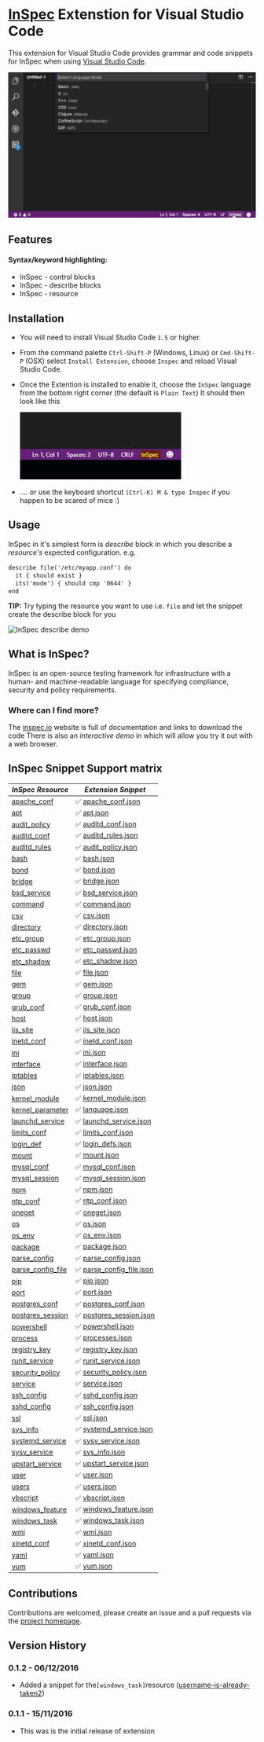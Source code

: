 # [InSpec](http://inspec.io) Extenstion for Visual Studio Code

This extension for Visual Studio Code provides grammar and code snippets for InSpec when using [Visual Studio Code](http://code.visualstudio.com).

![InSpec Extention Demo](/images/vscode-inspec-demo.gif)

## Features
#### Syntax/keyword highlighting:
* InSpec - control blocks
* InSpec - describe blocks
* InSpec - resource

## Installation
 * You will need to install Visual Studio Code `1.5` or higher.
 * From the command palette `Ctrl-Shift-P` (Windows, Linux) or `Cmd-Shift-P` (OSX) select `Install Extension`, choose `Inspec` and reload Visual Studio Code.
 * Once the Extention is installed to enable it, choose the `InSpec` language from the bottom right corner (the default is `Plain Text`)
 It should then look like this

   ![InSpec Extention Enabled](/images/vscode-inspec.jpg)

 *  .... or use the keyboard shortcut `(Ctrl-K) M & type Inspec` if you happen to be scared of mice :)

## Usage
InSpec in it's simplest form is _describe_ block in which you describe a _resource's_ expected configuration. e.g.
```
describe file('/etc/myapp.conf') do
  it { should exist }
  its('mode') { should cmp '0644' }
end
```
**TIP:** Try typing the resource you want to use i.e. `file` and let the snippet create the describe block for you

![InSpec describe demo](/images/vscode-inspec-describe-demo.gif)

## What is InSpec?
InSpec is an open-source testing framework for infrastructure with a human- and machine-readable language for specifying compliance, security and policy requirements.
### Where can I find more?
The [inspec.io](http://inspec.io) website is full of documentation and links to download the code
There is also an _interactive demo_ in which will allow you try it out with a web browser.


## InSpec Snippet Support matrix
[//]: # ( Use a :x: if we don't have support)
[//]: # ( Use a :white_check_mark: if we do have support provide link to source code)

| *InSpec Resource* | *Extension Snippet* |
|-------------------|---------------------|
|[apache_conf](http://inspec.io//docs/reference/resources/apache_conf)| :white_check_mark: [apache_conf.json](https://github.com/chef-training/extension-inspec/tree/master/snippets/apache_conf.json)|
|[apt](http://inspec.io//docs/reference/resources/apt)| :white_check_mark: [apt.json](https://github.com/chef-training/extension-inspec/tree/master/snippets/apt.json)|
|[audit_policy](http://inspec.io//docs/reference/resources/audit_policy)| :white_check_mark: [auditd_conf.json](https://github.com/chef-training/extension-inspec/tree/master/snippets/auditd_conf.json)|
|[auditd_conf](http://inspec.io//docs/reference/resources/auditd_conf)| :white_check_mark: [auditd_rules.json](https://github.com/chef-training/extension-inspec/tree/master/snippets/auditd_rules.json)|
|[auditd_rules](http://inspec.io//docs/reference/resources/auditd_rules)| :white_check_mark: [audit_policy.json](https://github.com/chef-training/extension-inspec/tree/master/snippets/audit_policy.json)|
|[bash](http://inspec.io//docs/reference/resources/bash)| :white_check_mark: [bash.json](https://github.com/chef-training/extension-inspec/tree/master/snippets/bash.json)|
|[bond](http://inspec.io//docs/reference/resources/bond)| :white_check_mark: [bond.json](https://github.com/chef-training/extension-inspec/tree/master/snippets/bond.json)|
|[bridge](http://inspec.io//docs/reference/resources/bridge)| :white_check_mark: [bridge.json](https://github.com/chef-training/extension-inspec/tree/master/snippets/bridge.json)|
|[bsd_service](http://inspec.io//docs/reference/resources/bsd_service)| :white_check_mark: [bsd_service.json](https://github.com/chef-training/extension-inspec/tree/master/snippets/bsd_service.json)|
|[command](http://inspec.io//docs/reference/resources/command)| :white_check_mark: [command.json](https://github.com/chef-training/extension-inspec/tree/master/snippets/command.json)|
|[csv](http://inspec.io//docs/reference/resources/csv)| :white_check_mark: [csv.json](https://github.com/chef-training/extension-inspec/tree/master/snippets/csv.json)|
|[directory](http://inspec.io//docs/reference/resources/directory)| :white_check_mark: [directory.json](https://github.com/chef-training/extension-inspec/tree/master/snippets/directory.json)|
|[etc_group](http://inspec.io//docs/reference/resources/etc_group)| :white_check_mark: [etc_group.json](https://github.com/chef-training/extension-inspec/tree/master/snippets/etc_group.json)|
|[etc_passwd](http://inspec.io//docs/reference/resources/etc_passwd)| :white_check_mark: [etc_passwd.json](https://github.com/chef-training/extension-inspec/tree/master/snippets/etc_passwd.json)|
|[etc_shadow](http://inspec.io//docs/reference/resources/etc_shadow)| :white_check_mark: [etc_shadow.json](https://github.com/chef-training/extension-inspec/tree/master/snippets/etc_shadow.json)|
|[file](http://inspec.io//docs/reference/resources/file)| :white_check_mark: [file.json](https://github.com/chef-training/extension-inspec/tree/master/snippets/file.json)|
|[gem](http://inspec.io//docs/reference/resources/gem)| :white_check_mark: [gem.json](https://github.com/chef-training/extension-inspec/tree/master/snippets/gem.json)|
|[group](http://inspec.io//docs/reference/resources/group)| :white_check_mark: [group.json](https://github.com/chef-training/extension-inspec/tree/master/snippets/group.json)|
|[grub_conf](http://inspec.io//docs/reference/resources/grub_conf)| :white_check_mark: [grub_conf.json](https://github.com/chef-training/extension-inspec/tree/master/snippets/grub_conf.json)|
|[host](http://inspec.io//docs/reference/resources/host)| :white_check_mark: [host.json](https://github.com/chef-training/extension-inspec/tree/master/snippets/host.json)|
|[iis_site](http://inspec.io//docs/reference/resources/iis_site)| :white_check_mark: [iis_site.json](https://github.com/chef-training/extension-inspec/tree/master/snippets/iis_site.json)|
|[inetd_conf](http://inspec.io//docs/reference/resources/inetd_conf)| :white_check_mark: [inetd_conf.json](https://github.com/chef-training/extension-inspec/tree/master/snippets/inetd_conf.json)|
|[ini](http://inspec.io//docs/reference/resources/ini)| :white_check_mark: [ini.json](https://github.com/chef-training/extension-inspec/tree/master/snippets/ini.json)|
|[interface](http://inspec.io//docs/reference/resources/interface)| :white_check_mark: [interface.json](https://github.com/chef-training/extension-inspec/tree/master/snippets/interface.json)|
|[iptables](http://inspec.io//docs/reference/resources/iptables)| :white_check_mark: [iptables.json](https://github.com/chef-training/extension-inspec/tree/master/snippets/iptables.json)|
|[json](http://inspec.io//docs/reference/resources/json)| :white_check_mark: [json.json](https://github.com/chef-training/extension-inspec/tree/master/snippets/json.json)|
|[kernel_module](http://inspec.io//docs/reference/resources/kernel_module)| :white_check_mark: [kernel_module.json](https://github.com/chef-training/extension-inspec/tree/master/snippets/kernel_module.json)|
|[kernel_parameter](http://inspec.io//docs/reference/resources/kernel_parameter)| :white_check_mark: [language.json](https://github.com/chef-training/extension-inspec/tree/master/snippets/language.json)|
|[launchd_service](http://inspec.io//docs/reference/resources/launchd_service)| :white_check_mark: [launchd_service.json](https://github.com/chef-training/extension-inspec/tree/master/snippets/launchd_service.json)|
|[limits_conf](http://inspec.io//docs/reference/resources/limits_conf)| :white_check_mark: [limits_conf.json](https://github.com/chef-training/extension-inspec/tree/master/snippets/limits_conf.json)|
|[login_def](http://inspec.io//docs/reference/resources/login_def)| :white_check_mark: [login_defs.json](https://github.com/chef-training/extension-inspec/tree/master/snippets/login_defs.json)|
|[mount](http://inspec.io//docs/reference/resources/mount)| :white_check_mark: [mount.json](https://github.com/chef-training/extension-inspec/tree/master/snippets/mount.json)|
|[mysql_conf](http://inspec.io//docs/reference/resources/mysql_conf)| :white_check_mark: [mysql_conf.json](https://github.com/chef-training/extension-inspec/tree/master/snippets/mysql_conf.json)|
|[mysql_session](http://inspec.io//docs/reference/resources/mysql_session)| :white_check_mark: [mysql_session.json](https://github.com/chef-training/extension-inspec/tree/master/snippets/mysql_session.json)|
|[npm](http://inspec.io//docs/reference/resources/npm)| :white_check_mark: [npm.json](https://github.com/chef-training/extension-inspec/tree/master/snippets/npm.json)|
|[ntp_conf](http://inspec.io//docs/reference/resources/ntp_conf)| :white_check_mark: [ntp_conf.json](https://github.com/chef-training/extension-inspec/tree/master/snippets/ntp_conf.json)|
|[oneget](http://inspec.io//docs/reference/resources/oneget)| :white_check_mark: [oneget.json](https://github.com/chef-training/extension-inspec/tree/master/snippets/oneget.json)|
|[os](http://inspec.io//docs/reference/resources/os)| :white_check_mark: [os.json](https://github.com/chef-training/extension-inspec/tree/master/snippets/os.json)|
|[os_env](http://inspec.io//docs/reference/resources/os_env)| :white_check_mark: [os_env.json](https://github.com/chef-training/extension-inspec/tree/master/snippets/os_env.json)|
|[package](http://inspec.io//docs/reference/resources/package)| :white_check_mark: [package.json](https://github.com/chef-training/extension-inspec/tree/master/snippets/package.json)|
|[parse_config](http://inspec.io//docs/reference/resources/parse_config)| :white_check_mark: [parse_config.json](https://github.com/chef-training/extension-inspec/tree/master/snippets/parse_config.json)|
|[parse_config_file](http://inspec.io//docs/reference/resources/parse_config_file)| :white_check_mark: [parse_config_file.json](https://github.com/chef-training/extension-inspec/tree/master/snippets/parse_config_file.json)|
|[pip](http://inspec.io//docs/reference/resources/pip)| :white_check_mark: [pip.json](https://github.com/chef-training/extension-inspec/tree/master/snippets/pip.json)|
|[port](http://inspec.io//docs/reference/resources/port)| :white_check_mark: [port.json](https://github.com/chef-training/extension-inspec/tree/master/snippets/port.json)|
|[postgres_conf](http://inspec.io//docs/reference/resources/postgres_conf)| :white_check_mark: [postgres_conf.json](https://github.com/chef-training/extension-inspec/tree/master/snippets/postgres_conf.json)|
|[postgres_session](http://inspec.io//docs/reference/resources/postgres_session)| :white_check_mark: [postgres_session.json](https://github.com/chef-training/extension-inspec/tree/master/snippets/postgres_session.json)|
|[powershell](http://inspec.io//docs/reference/resources/powershell)| :white_check_mark: [powershell.json](https://github.com/chef-training/extension-inspec/tree/master/snippets/powershell.json)|
|[process](http://inspec.io//docs/reference/resources/process)| :white_check_mark: [processes.json](https://github.com/chef-training/extension-inspec/tree/master/snippets/processes.json)|
|[registry_key](http://inspec.io//docs/reference/resources/registry_key)| :white_check_mark: [registry_key.json](https://github.com/chef-training/extension-inspec/tree/master/snippets/registry_key.json)|
|[runit_service](http://inspec.io//docs/reference/resources/runit_service)| :white_check_mark: [runit_service.json](https://github.com/chef-training/extension-inspec/tree/master/snippets/runit_service.json)|
|[security_policy](http://inspec.io//docs/reference/resources/security_policy)| :white_check_mark: [security_policy.json](https://github.com/chef-training/extension-inspec/tree/master/snippets/security_policy.json)|
|[service](http://inspec.io//docs/reference/resources/service)| :white_check_mark: [service.json](https://github.com/chef-training/extension-inspec/tree/master/snippets/service.json)|
|[ssh_config](http://inspec.io//docs/reference/resources/ssh_config)| :white_check_mark: [sshd_config.json](https://github.com/chef-training/extension-inspec/tree/master/snippets/sshd_config.json)|
|[sshd_config](http://inspec.io//docs/reference/resources/sshd_config)| :white_check_mark: [ssh_config.json](https://github.com/chef-training/extension-inspec/tree/master/snippets/ssh_config.json)|
|[ssl](http://inspec.io//docs/reference/resources/ssl)| :white_check_mark: [ssl.json](https://github.com/chef-training/extension-inspec/tree/master/snippets/ssl.json)|
|[sys_info](http://inspec.io//docs/reference/resources/sys_info)| :white_check_mark: [systemd_service.json](https://github.com/chef-training/extension-inspec/tree/master/snippets/systemd_service.json)|
|[systemd_service](http://inspec.io//docs/reference/resources/systemd_service)| :white_check_mark: [sysv_service.json](https://github.com/chef-training/extension-inspec/tree/master/snippets/sysv_service.json)|
|[sysv_service](http://inspec.io//docs/reference/resources/sysv_service)| :white_check_mark: [sys_info.json](https://github.com/chef-training/extension-inspec/tree/master/snippets/sys_info.json)|
|[upstart_service](http://inspec.io//docs/reference/resources/upstart_service)| :white_check_mark: [upstart_service.json](https://github.com/chef-training/extension-inspec/tree/master/snippets/upstart_service.json)|
|[user](http://inspec.io//docs/reference/resources/user)| :white_check_mark: [user.json](https://github.com/chef-training/extension-inspec/tree/master/snippets/user.json)|
|[users](http://inspec.io//docs/reference/resources/users)| :white_check_mark: [users.json](https://github.com/chef-training/extension-inspec/tree/master/snippets/users.json)|
|[vbscript](http://inspec.io//docs/reference/resources/vbscript)| :white_check_mark: [vbscript.json](https://github.com/chef-training/extension-inspec/tree/master/snippets/vbscript.json)|
|[windows_feature](http://inspec.io//docs/reference/resources/windows_feature)| :white_check_mark: [windows_feature.json](https://github.com/chef-training/extension-inspec/tree/master/snippets/windows_feature.json)|
|[windows_task](http://inspec.io//docs/reference/resources/windows_task)| :white_check_mark: [windows_task.json](https://github.com/chef-training/extension-inspec/tree/master/snippets/windows_task.json)|
|[wmi](http://inspec.io//docs/reference/resources/wmi)| :white_check_mark: [wmi.json](https://github.com/chef-training/extension-inspec/tree/master/snippets/wmi.json)|
|[xinetd_conf](http://inspec.io//docs/reference/resources/xinetd_conf)| :white_check_mark: [xinetd_conf.json](https://github.com/chef-training/extension-inspec/tree/master/snippets/xinetd_conf.json)|
|[yaml](http://inspec.io//docs/reference/resources/yaml)| :white_check_mark: [yaml.json](https://github.com/chef-training/extension-inspec/tree/master/snippets/yaml.json)|
|[yum](http://inspec.io//docs/reference/resources/yum)| :white_check_mark: [yum.json](https://github.com/chef-training/extension-inspec/tree/master/snippets/yum.json)|

## Contributions

Contributions are welcomed, please create an issue and a pull requests via the [project homepage](https://github.com/chef-training/extension-inspec).

## Version History
### 0.1.2 - 06/12/2016
* Added a snippet for the```[windows_task]```resource ([username-is-already-taken2](https://github.com/username-is-already-taken2))

### 0.1.1 - 15/11/2016
* This was is the initial release of extension
